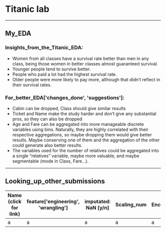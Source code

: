 # Titanic lab

***

## My_EDA

### Insights_from_the_Titanic_EDA:

* Women from all classes have a survival rate better than men in any class, being those women in better classes almost guaranteed survival.
* Younger people tend to survive better.
* People who paid a lot had the highest survival rate.
* Older people were more likely to pay more, although that didn’t reflect in their survival rates.

### For_better_EDA['changes_done', 'suggestions']:
*	Cabin can be dropped, Class should give similar results
*	Ticket and Name make the study harder and don’t give any substantial pros, so they can also be dropped
*	Age and Fare can be aggregated into more manageable discrete variables using bins. Naturally, they are highly correlated with their respective aggregations, so maybe dropping them would give better results. Maybe conserving one of them and the aggregation of the other could generate also better results.
*	The variables used for the number of relatives could be aggregated into a single “relatives” variable, maybe more valuable, and maybe segmentable (mode in Class, Fare…).

***

## Looking_up_other_submissions

Name (click for link) | feature['engineering', 'wrangling'] | imputated: NaN [y/n] | Scaling_num | Encoding_cat | Overfit and Sampling_Bias [y/n]
---|---|---|---|---|---
a|a|a|a|a|a|a
